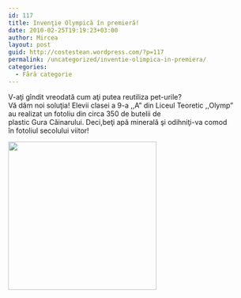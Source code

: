 ```yaml
---
id: 117
title: Invenţie Olympică în premieră!
date: 2010-02-25T19:19:23+03:00
author: Mircea
layout: post
guid: http://costestean.wordpress.com/?p=117
permalink: /uncategorized/inventie-olimpica-in-premiera/
categories:
  - Fără categorie
---
```

V-aţi&nbsp;gîndit&nbsp;vreodată&nbsp;cum&nbsp;aţi&nbsp;putea&nbsp;reutiliza&nbsp;pet-urile?&nbsp; Vă&nbsp;dăm&nbsp;noi&nbsp;soluţia!&nbsp;Elevii&nbsp;clasei&nbsp;a 9-a ,,A” din Liceul&nbsp;Teoretic&nbsp;,,Olymp&#8221; au&nbsp;realizat&nbsp;un&nbsp;fotoliu&nbsp;din circa 350 de&nbsp;butelii&nbsp;de plastic&nbsp;Gura&nbsp;Căinarului.&nbsp;Deci,beţi&nbsp;apă&nbsp;minerală&nbsp;şi&nbsp;odihniţi-va comod în&nbsp;fotoliul&nbsp;secolului&nbsp;viitor!

<a rel="attachment wp-att-118" href="http://costestean.wordpress.com/2010/02/25/inventie-olimpica-in-premiera/fotoliu-din-plastic-2/"><img class="aligncenter size-medium wp-image-118" title="Fotoliu.din.plastic" src="http://costestean.files.wordpress.com/2010/02/fotoliu-din-plastic1.jpg?w=300" alt="" width="300" srcset="http://costestitv.ddev.local/costestitv/wp-content/uploads//2010/02/fotoliu-din-plastic1.jpg 2048w, http://costestitv.ddev.local/costestitv/wp-content/uploads//2010/02/fotoliu-din-plastic1-300x225.jpg 300w, http://costestitv.ddev.local/costestitv/wp-content/uploads//2010/02/fotoliu-din-plastic1-1024x768.jpg 1024w, http://costestitv.ddev.local/costestitv/wp-content/uploads//2010/02/fotoliu-din-plastic1-624x468.jpg 624w" sizes="(max-width: 2048px) 100vw, 2048px" /></a>